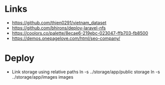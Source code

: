# Links
- https://github.com/thien0291/vietnam_dataset
- https://github.com/bhirons/deploy-laravel-nfs
- https://coolors.co/palette/8ecae6-219ebc-023047-ffb703-fb8500
- https://demos.onepagelove.com/html/seo-company/

# Deploy
- Link storage using relative paths
    ln -s ../storage/app/public storage
    ln -s ../storage/app/images images
